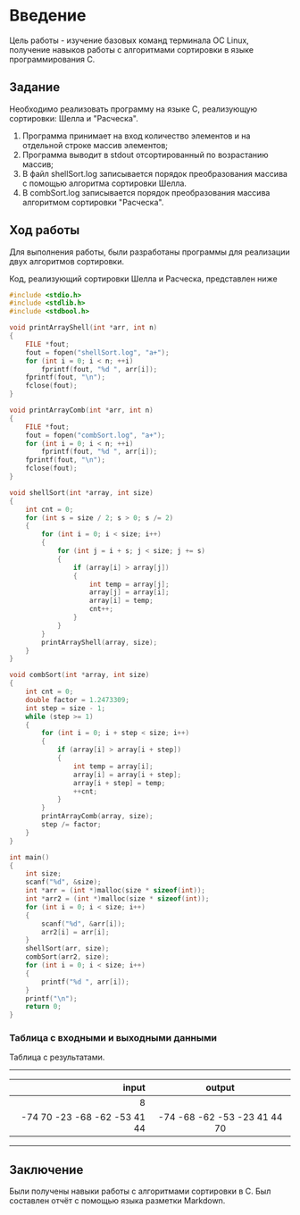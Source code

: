 # Введение

Цель работы - изучение базовых команд терминала ОС Linux, получение навыков работы с алгоритмами сортировки в языке программирования C.

## Задание

Необходимо реализовать программу на языке C, реализующую сортировки: Шелла и "Расческа".

1.  Программа принимает на вход количество элементов и на отдельной строке массив элементов;
2. Программа выводит в stdout отсортированный по возрастанию массив;
3. В файл shellSort.log записывается порядок преобразования массива с помощью алгоритма сортировки Шелла.
4. В combSort.log записывается порядок преобразования массива алгоритмом сортировки "Расческа".

## Ход работы

Для выполнения работы, были разработаны программы для реализации двух алгоритмов сортировки.

Код, реализующий сортировки Шелла и Расческа, представлен ниже

```c
#include <stdio.h>
#include <stdlib.h>
#include <stdbool.h>

void printArrayShell(int *arr, int n)
{
    FILE *fout;
    fout = fopen("shellSort.log", "a+");
    for (int i = 0; i < n; ++i)
        fprintf(fout, "%d ", arr[i]);
    fprintf(fout, "\n");
    fclose(fout);
}

void printArrayComb(int *arr, int n)
{
    FILE *fout;
    fout = fopen("combSort.log", "a+");
    for (int i = 0; i < n; ++i)
        fprintf(fout, "%d ", arr[i]);
    fprintf(fout, "\n");
    fclose(fout);
}

void shellSort(int *array, int size)
{
    int cnt = 0;
    for (int s = size / 2; s > 0; s /= 2)
    {
        for (int i = 0; i < size; i++)
        {
            for (int j = i + s; j < size; j += s)
            {
                if (array[i] > array[j])
                {
                    int temp = array[j];
                    array[j] = array[i];
                    array[i] = temp;
                    cnt++;
                }
            }
        }
        printArrayShell(array, size);
    }
}

void combSort(int *array, int size)
{
    int cnt = 0;
    double factor = 1.2473309;
    int step = size - 1;
    while (step >= 1)
    {
        for (int i = 0; i + step < size; i++)
        {
            if (array[i] > array[i + step])
            {
                int temp = array[i];
                array[i] = array[i + step];
                array[i + step] = temp;
                ++cnt;
            }
        }
        printArrayComb(array, size);
        step /= factor;
    }
}

int main()
{
    int size;
    scanf("%d", &size);
    int *arr = (int *)malloc(size * sizeof(int));
    int *arr2 = (int *)malloc(size * sizeof(int));
    for (int i = 0; i < size; i++)
    {
        scanf("%d", &arr[i]);
        arr2[i] = arr[i];
    }
    shellSort(arr, size);
    combSort(arr2, size);
    for (int i = 0; i < size; i++)
    {
        printf("%d ", arr[i]);
    }
    printf("\n");
    return 0;
}
```

### Таблица с входными и выходными данными

Таблица с результатами.

***
|input | output |
|-----------------:|:-------------------:|
|8 | |
|-74 70 -23 -68 -62 -53 41 44  | -74 -68 -62 -53 -23 41 44 70 |
***

## Заключение

Были получены навыки работы с алгоритмами сортировки в C.
Был составлен отчёт с помощью языка разметки Markdown.
